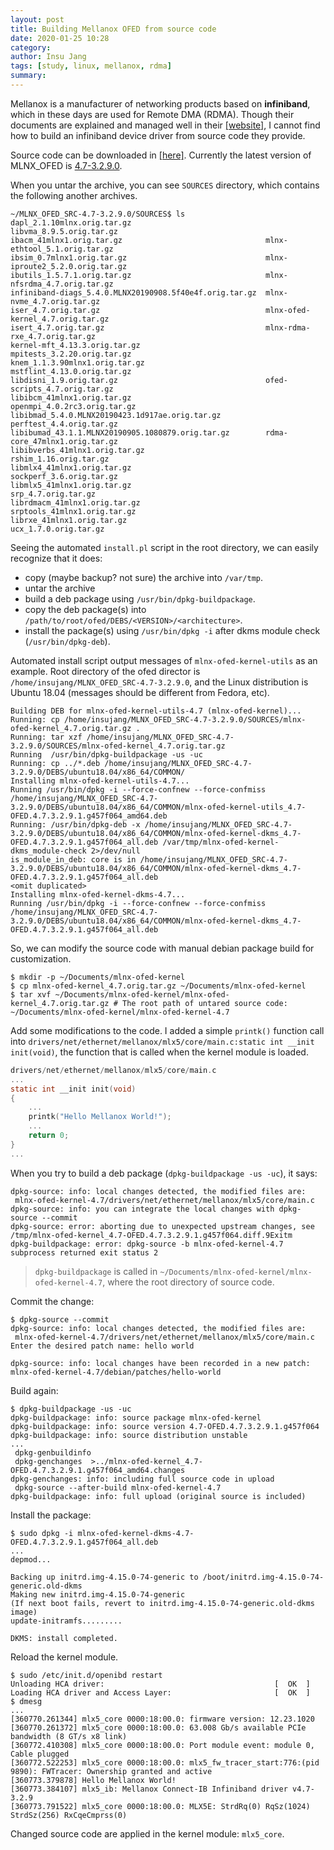 ```yaml
---
layout: post
title: Building Mellanox OFED from source code
date: 2020-01-25 10:28
category: 
author: Insu Jang
tags: [study, linux, mellanox, rdma]
summary: 
---
```


Mellanox is a manufacturer of networking products based on **infiniband**, which in these days are used for Remote DMA (RDMA).
Though their documents are explained and managed well in their [\[website\]](https://www.mellanox.com),
I cannot find how to build an infiniband device driver from source code they provide.

Source code can be downloaded in [\[here\]](https://www.mellanox.com/products/infiniband-drivers/linux/mlnx_ofed).
Currently the latest version of MLNX_OFED is [4.7-3.2.9.0](http://www.mellanox.com/downloads/ofed/MLNX_OFED-4.7-3.2.9.0/MLNX_OFED_SRC-debian-4.7-3.2.9.0.tgz).

When you untar the archive, you can see `SOURCES` directory, which contains the following another archives.
```shell
~/MLNX_OFED_SRC-4.7-3.2.9.0/SOURCES$ ls
dapl_2.1.10mlnx.orig.tar.gz                              libvma_8.9.5.orig.tar.gz
ibacm_41mlnx1.orig.tar.gz                                mlnx-ethtool_5.1.orig.tar.gz
ibsim_0.7mlnx1.orig.tar.gz                               mlnx-iproute2_5.2.0.orig.tar.gz
ibutils_1.5.7.1.orig.tar.gz                              mlnx-nfsrdma_4.7.orig.tar.gz
infiniband-diags_5.4.0.MLNX20190908.5f40e4f.orig.tar.gz  mlnx-nvme_4.7.orig.tar.gz
iser_4.7.orig.tar.gz                                     mlnx-ofed-kernel_4.7.orig.tar.gz
isert_4.7.orig.tar.gz                                    mlnx-rdma-rxe_4.7.orig.tar.gz
kernel-mft_4.13.3.orig.tar.gz                            mpitests_3.2.20.orig.tar.gz
knem_1.1.3.90mlnx1.orig.tar.gz                           mstflint_4.13.0.orig.tar.gz
libdisni_1.9.orig.tar.gz                                 ofed-scripts_4.7.orig.tar.gz
libibcm_41mlnx1.orig.tar.gz                              openmpi_4.0.2rc3.orig.tar.gz
libibmad_5.4.0.MLNX20190423.1d917ae.orig.tar.gz          perftest_4.4.orig.tar.gz
libibumad_43.1.1.MLNX20190905.1080879.orig.tar.gz        rdma-core_47mlnx1.orig.tar.gz
libibverbs_41mlnx1.orig.tar.gz                           rshim_1.16.orig.tar.gz
libmlx4_41mlnx1.orig.tar.gz                              sockperf_3.6.orig.tar.gz
libmlx5_41mlnx1.orig.tar.gz                              srp_4.7.orig.tar.gz
librdmacm_41mlnx1.orig.tar.gz                            srptools_41mlnx1.orig.tar.gz
librxe_41mlnx1.orig.tar.gz                               ucx_1.7.0.orig.tar.gz
```

Seeing the automated `install.pl` script in the root directory, we can easily recognize that it does:

- copy (maybe backup? not sure) the archive into `/var/tmp`.
- untar the archive
- build a deb package using `/usr/bin/dpkg-buildpackage`.
- copy the deb package(s) into `/path/to/root/ofed/DEBS/<VERSION>/<architecture>`.
- install the package(s) using `/usr/bin/dpkg -i` after dkms module check (`/usr/bin/dpkg-deb`).

Automated install script output messages of `mlnx-ofed-kernel-utils` as an example.
Root directory of the ofed director is `/home/insujang/MLNX_OFED_SRC-4.7-3.2.9.0`, and the Linux distribution is Ubuntu 18.04 (messages should be different from Fedora, etc).
```
Building DEB for mlnx-ofed-kernel-utils-4.7 (mlnx-ofed-kernel)...
Running: cp /home/insujang/MLNX_OFED_SRC-4.7-3.2.9.0/SOURCES/mlnx-ofed-kernel_4.7.orig.tar.gz .
Running: tar xzf /home/insujang/MLNX_OFED_SRC-4.7-3.2.9.0/SOURCES/mlnx-ofed-kernel_4.7.orig.tar.gz
Running  /usr/bin/dpkg-buildpackage -us -uc
Running: cp ../*.deb /home/insujang/MLNX_OFED_SRC-4.7-3.2.9.0/DEBS/ubuntu18.04/x86_64/COMMON/
Installing mlnx-ofed-kernel-utils-4.7...
Running /usr/bin/dpkg -i --force-confnew --force-confmiss /home/insujang/MLNX_OFED_SRC-4.7-3.2.9.0/DEBS/ubuntu18.04/x86_64/COMMON/mlnx-ofed-kernel-utils_4.7-OFED.4.7.3.2.9.1.g457f064_amd64.deb
Running: /usr/bin/dpkg-deb -x /home/insujang/MLNX_OFED_SRC-4.7-3.2.9.0/DEBS/ubuntu18.04/x86_64/COMMON/mlnx-ofed-kernel-dkms_4.7-OFED.4.7.3.2.9.1.g457f064_all.deb /var/tmp/mlnx-ofed-kernel-dkms_module-check 2>/dev/null
is_module_in_deb: core is in /home/insujang/MLNX_OFED_SRC-4.7-3.2.9.0/DEBS/ubuntu18.04/x86_64/COMMON/mlnx-ofed-kernel-dkms_4.7-OFED.4.7.3.2.9.1.g457f064_all.deb
<omit duplicated>
Installing mlnx-ofed-kernel-dkms-4.7...
Running /usr/bin/dpkg -i --force-confnew --force-confmiss /home/insujang/MLNX_OFED_SRC-4.7-3.2.9.0/DEBS/ubuntu18.04/x86_64/COMMON/mlnx-ofed-kernel-dkms_4.7-OFED.4.7.3.2.9.1.g457f064_all.deb
```

So, we can modify the source code with manual debian package build for customization.

```
$ mkdir -p ~/Documents/mlnx-ofed-kernel
$ cp mlnx-ofed-kernel_4.7.orig.tar.gz ~/Documents/mlnx-ofed-kernel
$ tar xvf ~/Documents/mlnx-ofed-kernel/mlnx-ofed-kernel_4.7.orig.tar.gz # The root path of untared source code: ~/Documents/mlnx-ofed-kernel/mlnx-ofed-kernel-4.7
```

Add some modifications to the code. I added a simple `printk()` function call into `drivers/net/ethernet/mellanox/mlx5/core/main.c:static int __init init(void)`, the function that is called when the kernel module is loaded.
```c
drivers/net/ethernet/mellanox/mlx5/core/main.c
...
static int __init init(void)
{
    ...
    printk("Hello Mellanox World!");
    ...
    return 0;
}
...
```

When you try to build a deb package (`dpkg-buildpackage -us -uc`), it says:
```shell
dpkg-source: info: local changes detected, the modified files are:
 mlnx-ofed-kernel-4.7/drivers/net/ethernet/mellanox/mlx5/core/main.c
dpkg-source: info: you can integrate the local changes with dpkg-source --commit
dpkg-source: error: aborting due to unexpected upstream changes, see /tmp/mlnx-ofed-kernel_4.7-OFED.4.7.3.2.9.1.g457f064.diff.9Exitm
dpkg-buildpackage: error: dpkg-source -b mlnx-ofed-kernel-4.7 subprocess returned exit status 2
```

> `dpkg-buildpackage` is called in `~/Documents/mlnx-ofed-kernel/mlnx-ofed-kernel-4.7`, where the root directory of source code.

Commit the change:
```
$ dpkg-source --commit
dpkg-source: info: local changes detected, the modified files are:
 mlnx-ofed-kernel-4.7/drivers/net/ethernet/mellanox/mlx5/core/main.c
Enter the desired patch name: hello world

dpkg-source: info: local changes have been recorded in a new patch: mlnx-ofed-kernel-4.7/debian/patches/hello-world
```

Build again:
```
$ dpkg-buildpackage -us -uc
dpkg-buildpackage: info: source package mlnx-ofed-kernel
dpkg-buildpackage: info: source version 4.7-OFED.4.7.3.2.9.1.g457f064
dpkg-buildpackage: info: source distribution unstable
...
 dpkg-genbuildinfo
 dpkg-genchanges  >../mlnx-ofed-kernel_4.7-OFED.4.7.3.2.9.1.g457f064_amd64.changes
dpkg-genchanges: info: including full source code in upload
 dpkg-source --after-build mlnx-ofed-kernel-4.7
dpkg-buildpackage: info: full upload (original source is included)
```

Install the package:
```
$ sudo dpkg -i mlnx-ofed-kernel-dkms-4.7-OFED.4.7.3.2.9.1.g457f064_all.deb
...
depmod...

Backing up initrd.img-4.15.0-74-generic to /boot/initrd.img-4.15.0-74-generic.old-dkms
Making new initrd.img-4.15.0-74-generic
(If next boot fails, revert to initrd.img-4.15.0-74-generic.old-dkms image)
update-initramfs.........

DKMS: install completed.
```

Reload the kernel module.
```
$ sudo /etc/init.d/openibd restart
Unloading HCA driver:                                      [  OK  ]
Loading HCA driver and Access Layer:                       [  OK  ]
$ dmesg
...
[360770.261344] mlx5_core 0000:18:00.0: firmware version: 12.23.1020
[360770.261372] mlx5_core 0000:18:00.0: 63.008 Gb/s available PCIe bandwidth (8 GT/s x8 link)
[360772.410308] mlx5_core 0000:18:00.0: Port module event: module 0, Cable plugged
[360772.522253] mlx5_core 0000:18:00.0: mlx5_fw_tracer_start:776:(pid 9890): FWTracer: Ownership granted and active
[360773.379878] Hello Mellanox World!
[360773.384107] mlx5_ib: Mellanox Connect-IB Infiniband driver v4.7-3.2.9
[360773.791522] mlx5_core 0000:18:00.0: MLX5E: StrdRq(0) RqSz(1024) StrdSz(256) RxCqeCmprss(0)
```

Changed source code are applied in the kernel module: `mlx5_core`.